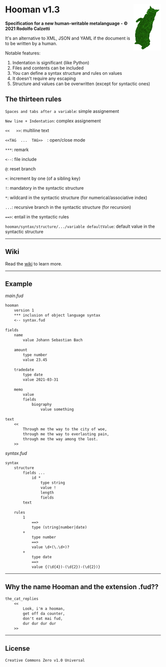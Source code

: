 # Hooman v1.3 <img align="right" height="150" src="https://raw.githubusercontent.com/cambusa/hooman/master/hooman04.png">


__Specification for a new human-writable metalanguage - © 2021 Rodolfo Calzetti__

It's an alternative to XML, JSON and YAML if the document is to be written by a human.

Notable features:
1. Indentation is significant (like Python)
2. Files and contents can be included
3. You can define a syntax structure and rules on values
4. It doesn't require any escaping
5. Structure and values can be overwritten (except for syntactic ones)

## The thirteen rules

```Spaces and tabs after a variable```: simple assignement

```New line + Indentation```: complex assignement

```<<   >>```: multiline text

```<<TAG  ...  TAG>>  ```: open/close mode

```***```: remark

```<--```: file include 

```@```: reset branch

```+```: increment by one (of a sibling key)

```!```: mandatory in the syntactic structure 

```*```: wildcard in the syntactic structure (for numerical/associative index)

```...```: recursive branch in the syntactic structure (for recursion) 

```==>```: entail in the syntactic rules 

```hooman/syntax/structure/.../variable defaultValue```: default value in the syntactic structure 

---

## Wiki

Read the [wiki](https://github.com/cambusa/hooman/wiki) to learn more.

---

## Example

*main.fud*

```    
hooman
    version 1
    *** inclusion of object language syntax
    <-- syntax.fud
    
fields
    name
        value Johann Sebastian Bach
        
    amount
        type number
        value 23.45
        
    tradedate
        type date
        value 2021-03-31
        
    memo
        value 
        fields
            biography
                value something

text
    <<
        Through me the way to the city of woe,
        through me the way to everlasting pain,
        through me the way among the lost.
    >>
```    

*syntax.fud*

```    
syntax
    structure
        fields ...
            id *
                type string
                value !
                length
                fields
        text

    rules
        1
            ==> 
            type (string|number|date)
        +
            type number
            ==>
            value \d+(\.\d+)?
        +
            type date
            ==>
            value {(\d{4})-(\d{2})-(\d{2})}
```    

---

## Why the name Hooman and the extension .fud??

```
the_cat_replies
    <<
        Look, i'm a hooman, 
        get off da counter, 
        don't eat mai fud, 
        dur dur dur dur
    >>
```

---

## License

```
Creative Commons Zero v1.0 Universal
```


